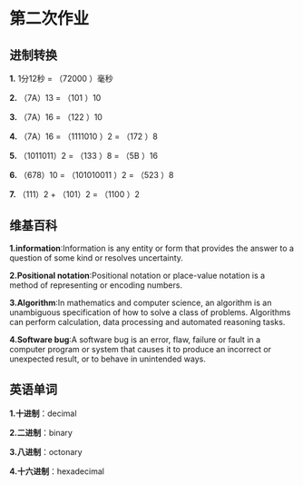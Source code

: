 # 第二次作业

## 进制转换

**1.** 1分12秒 = （72000 ）毫秒

**2.** （7A）13 = （101 ）10

**3.** （7A）16 = （122 ）10

**4.** （7A）16 = （1111010 ）2 = （172 ）8

**5.** （1011011）2 = （133 ）8  = （5B ）16

**6.** （678）10 = （101010011 ）2 = （523 ）8

**7.** （111）2 + （101）2 = （1100 ）2

## 维基百科

**1.information**:Information is any entity or form that provides the answer to a question of some kind or resolves uncertainty.

**2.Positional notation**:Positional notation or place-value notation is a method of representing or encoding numbers.

**3.Algorithm**:In mathematics and computer science, an algorithm  is an unambiguous specification of how to solve a class of problems. Algorithms can perform calculation, data processing and automated reasoning tasks. 

**4.Software bug**:A software bug is an error, flaw, failure or fault in a computer program or system that causes it to produce an incorrect or unexpected result, or to behave in unintended ways.

## 英语单词

**1.十进制**：decimal

**2.二进制**：binary 

**3.八进制**：octonary

**4.十六进制**：hexadecimal 

